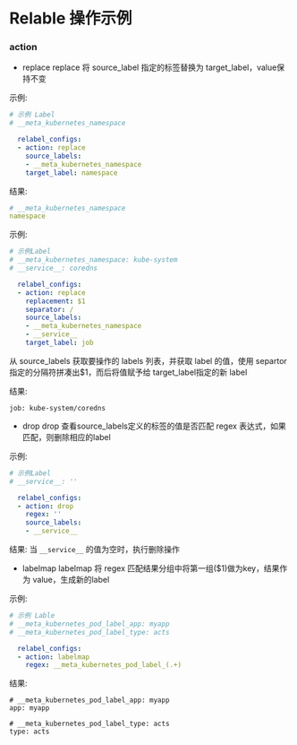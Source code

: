 # Relable 操作示例

### action 
* replace
replace 将 source_label 指定的标签替换为 target_label，value保持不变

示例:
```yaml
# 示例 Label
# __meta_kubernetes_namespace

  relabel_configs:
  - action: replace
    source_labels:
    - __meta_kubernetes_namespace
    target_label: namespace
```

结果:
```yaml
# __meta_kubernetes_namespace
namespace
```

示例:
```yaml
# 示例Label
# __meta_kubernetes_namespace: kube-system
# __service__: coredns

  relabel_configs:
  - action: replace
    replacement: $1
    separator: /
    source_labels:
    - __meta_kubernetes_namespace
    - __service__
    target_label: job
```
从 source_labels 获取要操作的 labels 列表，并获取 label 的值，使用 separtor 指定的分隔符拼凑出$1，而后将值赋予给 target_label指定的新 label


结果:
```
job: kube-system/coredns
```

* drop
drop 查看source_labels定义的标签的值是否匹配 regex 表达式，如果匹配，则删除相应的label

示例:
```yaml
# 示例Label
# __service__: ''

  relabel_configs:
  - action: drop
    regex: ''
    source_labels:
    - __service__
```

结果: 当 `__service__` 的值为空时，执行删除操作

* labelmap
labelmap 将 regex 匹配结果分组中将第一组($1)做为key，结果作为 value，生成新的label

示例:
```yaml
# 示例 Lable
# __meta_kubernetes_pod_label_app: myapp
# __meta_kubernetes_pod_label_type: acts

  relabel_configs:
  - action: labelmap
    regex: __meta_kubernetes_pod_label_(.+)
```

结果:
```
# __meta_kubernetes_pod_label_app: myapp 
app: myapp

# __meta_kubernetes_pod_label_type: acts
type: acts
```



